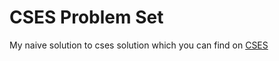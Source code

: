 # CSES Problem Set
My naive solution to cses solution which you can find on [CSES](https://cses.fi/problemset)
